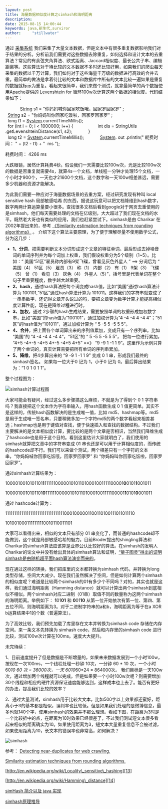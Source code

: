 ```yaml
---
layout: post
title: 海量数据相似度计算之simhash和海明距离
description: 
date: 2015-08-15 14:00:44
keywords: java,新生代,surviror
author:     "stillwater"
---
```


通过 [采集系统][1] 我们采集了大量文本数据，但是文本中有很多重复数据影响我们对于结果的分析。分析前我们需要对这些数据去除重复，如何选择和设计文本的去重算法？常见的有余弦夹角算法、欧式距离、Jaccard相似度、最长公共子串、编辑距离等。这些算法对于待比较的文本数据不多时还比较好用，如果我们的爬虫每天采集的数据以千万计算，我们如何对于这些海量千万级的数据进行高效的合并去重。最简单的做法是拿着待比较的文本和数据库中所有的文本比较一遍如果是重复的数据就标示为重复。看起来很简单，我们来做个测试，就拿最简单的两个数据使用Apache提供的 Levenshtein for 循环100w次计算这两个数据的相似度。代码结果如下：

<!-- more -->

            [String][2] s1 = "你妈妈喊你回家吃饭哦，回家罗回家罗" ;
            [String][3] s2 = "你妈妈叫你回家吃饭啦，回家罗回家罗" ;
            long t1 = [System][4].currentTimeMillis();
            for (int i = 0; i \< 1000000; i++) {
                   int dis = StringUtils .getLevenshteinDistance(s1, s2);
            }
            long t2 = [System][5].currentTimeMillis();
            [System][6]. out .println(" 耗费时间： " + (t2 - t1) + "  ms ");

耗费时间： 4266 ms

大跌眼镜，居然计算耗费4秒。假设我们一天需要比较100w次，光是比较100w次的数据是否重复就需要4s，就算4s一个文档，单线程一分钟才处理15个文档，一个小时才900个，一天也才21600个文档，这个数字和一天100w相差甚远，需要多少机器和资源才能解决。

为此我们需要一种应对于海量数据场景的去重方案，经过研究发现有种叫 local sensitive hash 局部敏感哈希 的东西，据说这玩意可以把文档降维到hash数字，数字两两计算运算量要小很多。查找很多文档后看到google对于网页去重使用的是simhash，他们每天需要处理的文档在亿级别，大大超过了我们现在文档的水平。既然老大哥也有类似的应用，我们也赶紧尝试下。simhash是由 Charikar 在2002年提出来的，参考 [《Similarity estimation techniques from rounding algorithms》][7] 。 介绍下这个算法主要原理，为了便于理解尽量不使用数学公式，分为这几步：

- **1、分词**，把需要判断文本分词形成这个文章的特征单词。最后形成去掉噪音词的单词序列并为每个词加上权重，我们假设权重分为5个级别（1\~5）。比如：“ 美国“51区”雇员称内部有9架飞碟，曾看见灰色外星人 ” ==\> 分词后为 “ 美国（4） 51区（5） 雇员（3） 称（1） 内部（2） 有（1） 9架（3） 飞碟（5） 曾（1） 看见（3） 灰色（4） 外星人（5）”，括号里是代表单词在整个句子里重要程度，数字越大越重要。
- **2、hash**，通过hash算法把每个词变成hash值，比如“美国”通过hash算法计算为 100101,“51区”通过hash算法计算为 101011。这样我们的字符串就变成了一串串数字，还记得文章开头说过的吗，要把文章变为数字计算才能提高相似度计算性能，现在是降维过程进行时。
- **3、加权**，通过 2步骤的hash生成结果，需要按照单词的权重形成加权数字串，比如“美国”的hash值为“100101”，通过加权计算为“4 -4 -4 4 -4 4”；“51区”的hash值为“101011”，通过加权计算为 “ 5 -5 5 -5 5 5”。
- **4、合并**，把上面各个单词算出来的序列值累加，变成只有一个序列串。比如 “美国”的 “4 -4 -4 4 -4 4”，“51区”的 “ 5 -5 5 -5 5 5”， 把每一位进行累加， “4+5 -4+-5 -4+5 4+-5 -4+5 4+5” ==》 “9 -9 1 -1 1 9”。这里作为示例只算了两个单词的，真实计算需要把所有单词的序列串累加。
- **5、降维**，把4步算出来的 “9 -9 1 -1 1 9” 变成 0 1 串，形成我们最终的simhash签名。 如果每一位大于0 记为 1，小于0 记为 0。最后算出结果为：“1 0 1 0 1 1”。

整个过程图为：

![simhash计算过程图](http://www.lanceyan.com/wp-content/uploads/2013/08/simhash.png)


大家可能会有疑问，经过这么多步骤搞这么麻烦，不就是为了得到个 0 1 字符串吗？我直接把这个文本作为字符串输入，用hash函数生成 0 1 值更简单。其实不是这样的，传统hash函数解决的是生成唯一值，比如 md5、hashmap等。md5是用于生成唯一签名串，只要稍微多加一个字符md5的两个数字看起来相差甚远；hashmap也是用于键值对查找，便于快速插入和查找的数据结构。不过我们主要解决的是文本相似度计算，要比较的是两个文章是否相识，当然我们降维生成了hashcode也是用于这个目的。看到这里估计大家就明白了，我们使用的simhash就算把文章中的字符串变成 01 串也还是可以用于计算相似度的，而传统的hashcode却不行。我们可以来做个测试，两个相差只有一个字符的文本串，“你妈妈喊你回家吃饭哦，回家罗回家罗” 和 “你妈妈叫你回家吃饭啦，回家罗回家罗”。

通过simhash计算结果为：

1000010010101101**1**11111100000101011010001001111100001**0**0101**1**001011

1000010010101101**0**11111100000101011010001001111100001**1**0101**0**001011

通过 hashcode计算为：

1111111111111111111111111111111110001000001100110100111011011110

1010010001111111110010110011101

大家可以看得出来，相似的文本只有部分 01 串变化了，而普通的hashcode却不能做到，这个就是局部敏感哈希的魅力。目前Broder提出的shingling算法和Charikar的simhash算法应该算是业界公认比较好的算法。在simhash的发明人Charikar的论文中并没有给出具体的simhash算法和证明，[“量子图灵”得出的证明simhash是由随机超平面hash算法演变而来的][9]。

现在通过这样的转换，我们把库里的文本都转换为simhash 代码，并转换为long类型存储，空间大大减少。现在我们虽然解决了空间，但是如何计算两个simhash的相似度呢？难道是比较两个simhash的01有多少个不同吗？对的，其实也就是这样，我们通过海明距离（Hamming distance）就可以计算出两个simhash到底相似不相似。两个simhash对应二进制（01串）取值不同的数量称为这两个simhash的海明距离。举例如下： **1**01**01** 和 **0**01**10** 从第一位开始依次有第一位、第四、第五位不同，则海明距离为3。对于二进制字符串的a和b，海明距离为等于在a XOR b运算结果中1的个数（普遍算法）。

为了高效比较，我们预先加载了库里存在文本并转换为simhash code 存储在内存空间。来一条文本先转换为 simhash code，然后和内存里的simhash code 进行比较，测试100w次计算在100ms。速度大大提升。

未完待续：

1、目前速度提升了但是数据是不断增量的，如果未来数据发展到一个小时100w，按现在一次100ms，一个线程处理一秒钟 10次，一分钟 60 \* 10 次，一个小时 60*10 *60 次 = 36000次，一天 60*10*60\*24 = 864000次。 我们目标是一天100w次，通过增加两个线程就可以完成。但是如果要一个小时100w次呢？则需要增加30个线程和相应的硬件资源保证速度能够达到，这样成本也上去了。能否有更好的办法，提高我们比较的效率？

2、通过大量测试，simhash用于比较大文本，比如500字以上效果都还蛮好，距离小于3的基本都是相似，误判率也比较低。但是如果我们处理的是微博信息，最多也就140个字，使用simhash的效果并不那么理想。看如下图，在距离为3时是一个比较折中的点，在距离为10时效果已经很差了，不过我们测试短文本很多看起来相似的距离确实为10。如果使用距离为3，短文本大量重复信息不会被过滤，如果使用距离为10，长文本的错误率也非常高，如何解决？

![simhash](http://www.lanceyan.com/wp-content/uploads/2013/08/simhash2.png)

参考：
[Detecting near-duplicates for web crawling.][11]

[Similarity estimation techniques from rounding algorithms.][12]

[http://en.wikipedia.org/wiki/Locality\_sensitive\_hashing][13]

[http://en.wikipedia.org/wiki/Hamming\_distance][14]

[simHash 简介以及 java 实现][15]

[simhash原理推导][16]

[1]:	http://www.lanceyan.com/tech/arch/tensofmillioncrawler.html
[2]:	http://www.google.com/search?hl=en&amp;q=allinurl:string+java.sun.com&amp;btnI=I&#39;m%20Feeling%20Lucky
[3]:	http://www.google.com/search?hl=en&amp;q=allinurl:string+java.sun.com&amp;btnI=I&#39;m%20Feeling%20Lucky
[4]:	http://www.google.com/search?hl=en&amp;q=allinurl:system+java.sun.com&amp;btnI=I&#39;m%20Feeling%20Lucky
[5]:	http://www.google.com/search?hl=en&amp;q=allinurl:system+java.sun.com&amp;btnI=I&#39;m%20Feeling%20Lucky
[6]:	http://www.google.com/search?hl=en&amp;q=allinurl:system+java.sun.com&amp;btnI=I&#39;m%20Feeling%20Lucky
[7]:	http://dl.acm.org/citation.cfm?id=509965
[8]:	http://www.lanceyan.com/wp-content/uploads/2013/08/simhash.png
[9]:	http://www.cnblogs.com/linecong/archive/2010/08/28/simhash.html
[10]:	http://www.lanceyan.com/wp-content/uploads/2013/08/simhash2.png
[11]:	http://dl.acm.org/citation.cfm?id=1242592
[12]:	http://dl.acm.org/citation.cfm?id=509965
[13]:	http://en.wikipedia.org/wiki/Locality_sensitive_hashing
[14]:	http://en.wikipedia.org/wiki/Hamming_distance
[15]:	http://www.open-open.com/lib/view/open1375690611500.html
[16]:	http://www.cnblogs.com/linecong/archive/2010/08/28/simhash.html
[17]:	http://www.lanceyan.com/tech/arch/simhash_hamming_distance_similarity.html